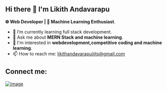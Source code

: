 ## Hi there 👋 I'm Likith Andavarapu

**🌐 Web Developer | 🤖 Machine Learning Enthusiast**.




- 🌱 I’m currently learning full stack development.
- 💬 Ask me about **MERN Stack and machine learning**.
- 👀 I'm interested in **webdevelopment,competitive coding and  machine learning**.
- 📫 How to reach me: likithandavarapuiiits@gmail.com

## Connect me:
<a href="https://www.linkedin.com/in/likith-andavarapu-4a0085239/">![image](https://github.com/andavarapulikith/andavarapulikith/assets/108012282/8ee7d28b-5e8e-4486-8fc5-cc80d09be2b2)

</a>



